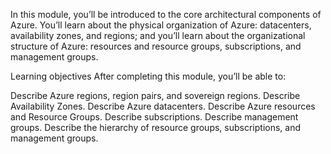 


In this module, you’ll be introduced to the core architectural components of Azure. You’ll learn about the physical organization of Azure: datacenters, availability zones, and regions; and you’ll learn about the organizational structure of Azure: resources and resource groups, subscriptions, and management groups.

Learning objectives
After completing this module, you’ll be able to:

Describe Azure regions, region pairs, and sovereign regions.
Describe Availability Zones.
Describe Azure datacenters.
Describe Azure resources and Resource Groups.
Describe subscriptions.
Describe management groups.
Describe the hierarchy of resource groups, subscriptions, and management groups.
